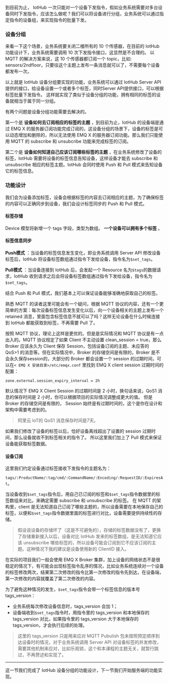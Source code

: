 到目前为止， IotHub
一次只能对一个设备下发指令，假如业务系统需要对多台设备同时下发指令，应该怎么做呢？我们可以将设备进行分组，业务系统可以通过指定指令的设备组，来实现指令的批量下发。

### 设备分组

来看一下这个场景，业务系统要关闭二楼所有的 10 个传感器，在目前的 IotHub 功能设计下，业务系统需要调用 10 次下发指令接口，这显然是不合理的。
以 MQTT 的解决方案来说，这 10 个传感器都订阅一个 topic，比如:
sensors/2ndfloor，只要往这个主题上发布一条消息就可以了，不需要每个设备都发布一次。

以上就是 IotHub 设备分组要实现的功能，业务系统可以通过 IotHub Server API 提供的接口，给设备设置一个或者多个标签，同时Server
API提供接口，可以根据标签批量下发指令。 这样就实现了类似于设备分组的功能，拥有相同的标签的设备就相当于属于同一分组。

有两个问题是设备分组功能需要去解决的。

第一个是 **设备如何去订阅相应的标签的主题** ，到目前为止，IotHub 的设备端是通过 EMQ X
的服务器订阅功能完成订阅的，这设备分组的场景下，设备的标签是可以动态增加和删除的，所以无法使用 EMQ X 的服务器订阅功能。那么我们只能使用 MQTT 的
subscribe 和 unsubcribe 功能来完成标签的订阅。

第二个是 **设备如何知道自己应该订阅哪些标签的主题** ，在业务系统修改了设备的标签，IotHub 需要将设备的标签信息告知设备，这样设备才能去
subscribe 和 unsubscribe 相应的标签主题。IotHub 会同时使用 Push 和 Pull 模式来告知设备它的标签信息。

### 功能设计

我们会为设备添加标签，设备会根据标签的内容去订阅相应的主题，为了确保标签的内容可以正确同步到设备，我们会设计标签同步的 Push 和 Pull 模式。

#### 标签存储

Device 模型将新增一个 tags 字段，类型为数组。 **一个设备可以拥有多个标签** 。

#### 标签信息同步

**Push模式** ：当设备的标签信息发生变化，即业务系统调用 Server API 修改设备标签后，IotHub
将设备标签数组通过指令下发给设备，指令名为`$set_tags`。

**Pull模式** ：当设备连接到 IotHub 后，会发起一个 Resource 名为`$tags`的数据请求，IotHub
收到请求之后会将设备标签数组通过指令下发给设备，指令名为`$set_tags`。

结合 Push 和 Pull 模式，我们基本上可以保证设备能够准确地获取自己的标签。

熟悉 MQTT 的读者这里可能会有一个疑问，根据 MQTT 协议的内容，还有一个更简单的方案：每次设备标签信息发生变化以后，向一个设备相关的主题上发布一个
retained 消息，里面包含标签信息不就可以了吗？这样无论设备在什么时候连接到 IotHub 都能获取到标签，不再需要 Pull 了。

按照 MQTT 协议，理论上这样是更优的。但是是实际情况和 MQTT 协议是有一点出入的。MQTT 协议规定了如果 Client 不主动设置
clean_session = true，那么 Broker 应该永久为 Client 保存 Session，包括设备订阅的主题、未应答的 QoS>1
的消息等。但在实际情况中，Broker 的存储空间是有限的，Broker 是不会永久保存session的，大部分的 Broker 都会设置一个
session 的过期时间，可以在`< EMQ X 安装目录>/etc/emqx.conf` 里找到 EMQ X client session
过期时间的配置：

    
    
    zone.external.session_expiry_interval = 2h
    

默认情况下 EMQ X Client Session 的过期时间是 2 小时，换句话来说，QoS1 消息的保存时间是 2
小时，你可以根据项目的实际情况调整成更大的值。 但是 Broker 的存储空间是有限的， Session
始终是有过期时间的，这个是你在设计和架构中需要考虑到的。

> 阿里云 IoT的 QoS1 消息保存时间是7天。

如果我们修改了设备的标签以后，恰好设备离线超出了设置的 session 过期时间，那么设备就收不到标签相关的指令了。 所以这里我们加上了 Pull
模式来保证设备能获取标签数据。

#### 设备订阅

这里我们约定设备通过标签接收下发指令的主题名为：

`tags/:ProductName/:tag/cmd/:CommandName/:Encoding/:RequestID/:ExpiresAt`。

当设备收到`$set_tags`指令后，用自己已订阅的标签和`$set_tags`指令数据里的标签数组来对比。来确定需要 subscribe 和
unsubscribe 的标签。 在 MQTT 的架构里，client
是无法知道自己订阅了哪些主题的，所以设备需要在本地保存自己的标签，以便和`$set_tags`指令数据里面的标签进行对比，设备需要提供持续性的存储。

> 假设说设备的存储坏了（这是不可避免的），存储的标签数据没有了，更换了存储重新接入以后，设备对比 IotHub 发来的标签数组，是无法知道它应该
> unsubscribe 哪些标签的，所以设备可能会订阅到它不应该订阅的主题。这种情况下我的建议是设备使用新的 ClientID 接入。

在实际的项目我们一般会使用 EMQ X Broker
集群，加上设备的网络状态不是很稳定的情况下，有可能会出现标签指令乱序的情况，比如业务系统连续对一个设备的标签修改两次，结果第二次修改的指令比第一次修改的指令先到达，在设备端，第一次修改的内容就覆盖了第二次修改的内容。

为了避免这种情况的发生，`$set_tags`指令会带一个标签信息的版本号 tags_version：

  * 业务系统每次修改设备信息时，tags_version 会加 1；
  * 设备端收到`$set_tags`指令时，用指令里的 tags_version 和本地保存的 tags_version 对比，如果指令里的 tags_version 大于本地保存的 tags_version，才会执行后续的处理。

> 这里的 tags_version 只是用来应对 MQTT Pubulish 包未按照预定顺序到达设备时的情况，对于业务系统调用 Server API
> 对设备标签的并发修改，需要其他机制来应对，比如乐观锁，这个和本课程的主题无关，就暂行跳过，不再赘述和实现了。

* * *

这一节我们完成了 IotHub 设备分组的功能设计，下一节我们开始服务端的功能实现。


